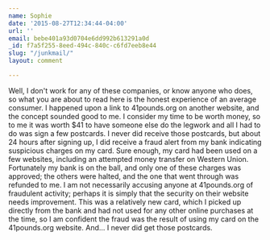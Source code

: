 ```yaml
---
name: Sophie
date: '2015-08-27T12:34:44-04:00'
url: ''
email: bebe401a93d0704e6dd992b613291a0d
_id: f7a5f255-8eed-494c-840c-c6fd7eeb8e44
slug: "/junkmail/"
layout: comment

---
```


Well, I don't work for any of these companies, or know anyone who does, so what you are about to read here is the honest experience of an average consumer.  I happened upon a link to 41pounds.org on another website, and the concept sounded good to me.  I consider my time to be worth money, so to me it was worth $41 to have someone else do the legwork and all I had to do was sign a few postcards.  I never did receive those postcards, but about 24 hours after signing up, I did receive a fraud alert from my bank indicating suspicious charges on my card.  Sure enough, my card had been used on a few websites, including an attempted money transfer on Western Union.  Fortunately my bank is on the ball, and only one of these charges was approved; the others were halted, and the one that went through was refunded to me.  I am not necessarily accusing anyone at 41pounds.org of fraudulent activity; perhaps it is simply that the security on their website needs improvement.  This was a relatively new card, which I picked up directly from the bank and had not used for any other online purchases at the time, so I am confident the fraud was the result of using my card on the 41pounds.org website.  And... I never did get those postcards.
